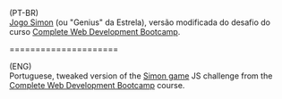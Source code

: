 (PT-BR) <br>
<a href="https://z8314.github.io/Simon/index.html">Jogo Simon</a> (ou "Genius" da Estrela), versão modificada do desafio do curso <a href="https://www.udemy.com/course/the-complete-web-development-bootcamp/">Complete Web Development Bootcamp</a>. <br>

=====================

(ENG)<br>
Portuguese, tweaked version of the <a href="https://z8314.github.io/Simon/index.html">Simon game</a> JS challenge from the <a href="https://www.udemy.com/course/the-complete-web-development-bootcamp/">Complete Web Development Bootcamp</a> course.
